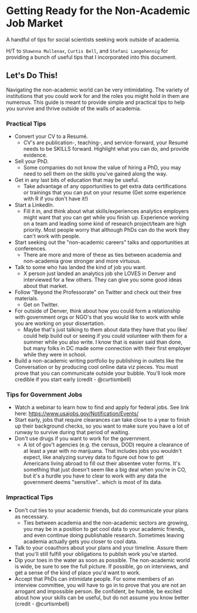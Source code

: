 # Getting Ready for the Non-Academic Job Market
A handful of tips for social scientists seeking work outside of academia. 

H/T to `Shawnna Mullenax`, `Curtis Bell`, and `Stefani Langehennig` for providing a bunch of useful tips that I incorporated into this document. 

## Let's Do This! 

Navigating the non-academic world can be very intimidating. The variety of institutions that you could work for and the roles you might hold in them are numerous. This guide is meant to provide simple and practical tips to help you survive and thrive outside of the walls of academia. 

### Practical Tips
* Convert your CV to a Resumé.
    + CV's are publication-, teaching-, and service-forward, your Resumé needs to be SKILLS forward. Highlight what you can do, and provide evidence. 
* Sell your PhD. 
    + Some companies do not know the value of hiring a PhD, you may need to sell them on the skills you've gained along the way.  
* Get in any last bits of education that may be useful.
     + Take advantage of any opportunities to get extra data certifications or trainings that you can put on your resume (Get some experience with R if you don't have it!)
* Start a LinkedIn. 
    + Fill it in, and think about what skills/experiences analytics employers might want that you can get while you finish up. Experience working on a team and leading some kind of research project/team are high priority. Most people worry that although PhDs can do the work they can't work with people. 
* Start seeking out the "non-academic careers" talks and opportunities at conferences. 
    + There are more and more of these as ties between academia and non-academia grow stronger and more virtuous.
* Talk to some who has landed the kind of job you want. 
    + X person just landed an analytics job she LOVES in Denver and interviewed for a few others. They can give you some good ideas about that market. 
* Follow "Beyond the Professorate" on Twitter and check out their free materials. 
    + Get on Twitter. 
* For outside of Denver, think about how you could form a relationship with government orgs or NGO's that you would like to work with while you are working on your dissertation. 
    + Maybe that's just talking to them about data they have that you like/ could help build out or seeing if you could volunteer with them for a summer while you also write. I know that is easier said than done, but many folks in DC made some connection with their first employer while they were in school. 
* Build a non-academic writing portfolio by publishing in outlets like the Conversation or by producing cool online data viz pieces. You must prove that you can communicate outside your bubble. You'll look more credible if you start early (credit - @curtismbell)
    
### Tips for Government Jobs
* Watch a webinar to learn how to find and apply for federal jobs. See link here: https://www.usajobs.gov/Notification/Events/
* Start early, jobs that require clearances can take close to a year to finish up their background checks, so you want to make sure you have a lot of runway to survive during that period of waiting. 
* Don't use drugs if you want to work for the government. 
    + A lot of gov't agencies (e.g. the census, DOD) require a clearance of at least a year with no marijuana. That includes jobs you wouldn't expect, like analyzing survey data to figure out how to get Americans living abroad to fill out their absentee voter forms. It's something that just doesn't seem like a big deal when you're in CO, but it's a hurdle you have to clear to work with any data the government deems "sensitive".. which is most of its data.
    
### Impractical Tips

* Don't cut ties to your academic friends, but do communicate your plans as necessary. 
    + Ties between academia and the non-academic sectors are growing, you may be in a position to get cool data to your academic friends, and even continue doing publishable research. Sometimes leaving academia actually gets you closer to cool data. 
* Talk to your coauthors about your plans and your timeline. Assure them that you'll still fulfill your obligations to publish work you've started. 
* Dip your toes in the water as soon as possible. The non-academic world is wide, be sure to see the full picture. If possible, go on interviews, and get a sense of the kind of place you'd want to work. 
* Accept that PhDs can intimidate people. For some members of an interview committee, you will have to go in to prove that you are not an arrogant and impossible person. Be confident, be humble, be excited about how your skills can be useful, but do not assume you know better (credit - @curtismbell)
